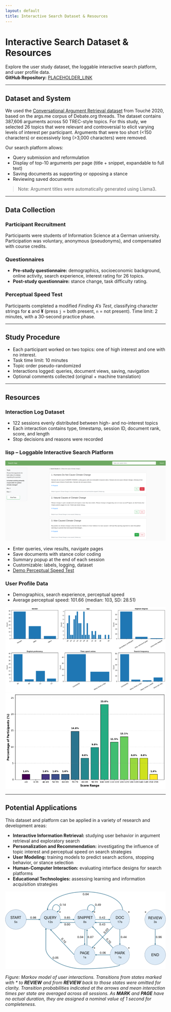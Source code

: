 ```yaml
---
layout: default
title: Interactive Search Dataset & Resources
---
```


# Interactive Search Dataset & Resources

Explore the user study dataset, the loggable interactive search platform, and user profile data.  
**GitHub Repository:** [PLACEHOLDER_LINK](https://github.com/your-repo-link)

---

## Dataset and System

We used the [Conversational Argument Retrieval dataset](https://github.com/Touché-2020/args.me) from Touché 2020, based on the args.me corpus of Debate.org threads. The dataset contains 387,606 arguments across 50 TREC-style topics. For this study, we selected 26 topics that were relevant and controversial to elicit varying levels of interest per participant. Arguments that were too short (<150 characters) or excessively long (>3,000 characters) were removed.

Our search platform allows:
- Query submission and reformulation
- Display of top-10 arguments per page (title + snippet, expandable to full text)
- Saving documents as supporting or opposing a stance
- Reviewing saved documents

> Note: Argument titles were automatically generated using Llama3.

---

## Data Collection

### Participant Recruitment

Participants were students of Information Science at a German university. Participation was voluntary, anonymous (pseudonyms), and compensated with course credits.

### Questionnaires

- **Pre-study questionnaire:** demographics, socioeconomic background, online activity, search experience, interest rating for 26 topics.
- **Post-study questionnaire:** stance change, task difficulty rating.

### Perceptual Speed Test

Participants completed a modified *Finding A’s Test*, classifying character strings for **ε** and **¥** (press `j` = both present, `n` = not present). Time limit: 2 minutes, with a 30-second practice phase.

---

## Study Procedure

- Each participant worked on two topics: one of high interest and one with no interest.
- Task time limit: 10 minutes
- Topic order pseudo-randomized
- Interactions logged: queries, document views, saving, navigation
- Optional comments collected (original + machine translation)

---

## Resources

### Interaction Log Dataset

- 122 sessions evenly distributed between high- and no-interest topics
- Each interaction contains type, timestamp, session ID, document rank, score, and length
- Stop decisions and reasons were recorded

### lisp – Loggable Interactive Search Platform

![Search Interface](../images/interface_clicked.png "Search Interface")

- Enter queries, view results, navigate pages
- Save documents with stance color coding
- Summary popup at the end of each session
- Customizable: labels, logging, dataset
- [Demo Perceptual Speed Test](https://andykruff.github.io/demo-ps-test/)

### User Profile Data

- Demographics, search experience, perceptual speed
- Average perceptual speed: 101.66 (median: 103, SD: 28.51)

![Demographics of Participants](../images/demographics_notitle.png "Demographics of Participants")
![Perceptual Speed Scores](../images/ps_scores_new_bold.png "Perceptual Speed Scores")

---

## Potential Applications

This dataset and platform can be applied in a variety of research and development areas:

- **Interactive Information Retrieval:** studying user behavior in argument retrieval and exploratory search  
- **Personalization and Recommendation:** investigating the influence of topic interest and perceptual speed on search strategies  
- **User Modeling:** training models to predict search actions, stopping behavior, or stance selection  
- **Human-Computer Interaction:** evaluating interface designs for search platforms  
- **Educational Technologies:** assessing learning and information acquisition strategies  

![Markov Model of User Interactions](../images/MM_withnumbers.png "Markov Model of User Interactions")

*Figure: Markov model of user interactions. Transitions from states marked with * to **REVIEW** and from **REVIEW** back to those states were omitted for clarity. Transition probabilities indicated at the arrows and mean interaction times per state are averaged across all sessions. As **MARK** and **PAGE** have no actual duration, they are assigned a nominal value of 1 second for completeness.*
